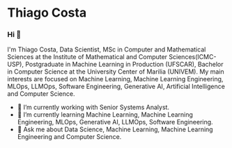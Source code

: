 # Thiago Costa

### Hi 👋
I'm Thiago Costa, Data Scientist, MSc in Computer and Mathematical Sciences at the Institute of Mathematical and Computer Sciences(ICMC-USP), Postgraduate in Machine Learning in Production (UFSCAR), Bachelor in Computer Science at the University Center of Marilia (UNIVEM). My main interests are focused on Machine Learning, Machine Learning Engineering, MLOps, LLMOps, Software Engineering, Generative AI, Artificial Intelligence and Computer Science.
- 🔭 I’m currently working with Senior Systems Analyst.
- 🌱 I’m currently learning Machine Learning, Machine Learning Engineering, MLOps, Generative AI, LLMOps, Software Engineering.
- 💬 Ask me about Data Science, Machine Learning, Machine Learning Engineering and Computer Science.
